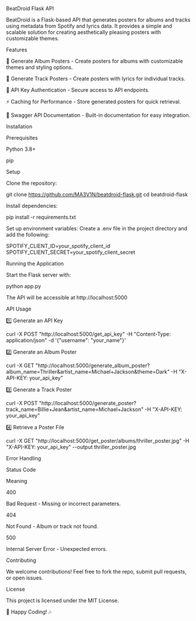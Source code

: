 BeatDroid Flask API

BeatDroid is a Flask-based API that generates posters for albums and tracks using metadata from Spotify and lyrics data. It provides a simple and scalable solution for creating aesthetically pleasing posters with customizable themes.

Features

🎵 Generate Album Posters - Create posters for albums with customizable themes and styling options.

🎤 Generate Track Posters - Create posters with lyrics for individual tracks.

🔑 API Key Authentication - Secure access to API endpoints.

⚡ Caching for Performance - Store generated posters for quick retrieval.

📄 Swagger API Documentation - Built-in documentation for easy integration.

Installation

Prerequisites

Python 3.8+

pip

Setup

Clone the repository:

git clone https://github.com/MA3V1N/beatdroid-flask.git
cd beatdroid-flask

Install dependencies:

pip install -r requirements.txt

Set up environment variables:
Create a .env file in the project directory and add the following:

SPOTIFY_CLIENT_ID=your_spotify_client_id
SPOTIFY_CLIENT_SECRET=your_spotify_client_secret

Running the Application

Start the Flask server with:

python app.py

The API will be accessible at http://localhost:5000

API Usage

1️⃣ Generate an API Key

curl -X POST "http://localhost:5000/get_api_key" -H "Content-Type: application/json" -d '{"username": "your_name"}'

2️⃣ Generate an Album Poster

curl -X GET "http://localhost:5000/generate_album_poster?album_name=Thriller&artist_name=Michael+Jackson&theme=Dark" -H "X-API-KEY: your_api_key"

3️⃣ Generate a Track Poster

curl -X POST "http://localhost:5000/generate_poster?track_name=Billie+Jean&artist_name=Michael+Jackson" -H "X-API-KEY: your_api_key"

4️⃣ Retrieve a Poster File

curl -X GET "http://localhost:5000/get_poster/albums/thriller_poster.jpg" -H "X-API-KEY: your_api_key" --output thriller_poster.jpg

Error Handling

Status Code

Meaning

400

Bad Request - Missing or incorrect parameters.

404

Not Found - Album or track not found.

500

Internal Server Error - Unexpected errors.

Contributing

We welcome contributions! Feel free to fork the repo, submit pull requests, or open issues.

License

This project is licensed under the MIT License.

🚀 Happy Coding! 🎶

